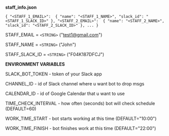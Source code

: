 **staff_info.json**

`{
  "<STAFF_1_EMAIL>": 
  {
    "name": "<STAFF_1_NAME>",
    "slack_id": "<STAFF_1_SLACK_ID>"
  },
  "<STAFF_2_EMAIL>": 
  {
    "name": "<STAFF_2_NAME>",
    "slack_id": "<STAFF_2_SLACK_ID>"
  },
  ...
}`

STAFF_EMAIL = `<STRING>` ("test1@gmail.com")

STAFF_NAME = `<STRING>` ("John")

STAFF_SLACK_ID = `<STRING>` ("F04K187DFCJ")

**ENVIRONMENT VARIABLES**

SLACK_BOT_TOKEN - token of your Slack app

CHANNEL_ID - id of Slack channel where u want bot to drop msgs

CALENDAR_ID - id of Google Calendar that u want to use

TIME_CHECK_INTERVAL - how often (seconds) bot will check schedule (DEFAULT=60)

WORK_TIME_START - bot starts working at this time (DEFAULT="10:00")

WORK_TIME_FINISH - bot finishes work at this time (DEFAULT="22:00")
